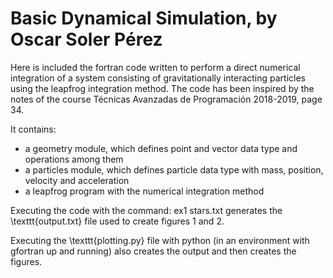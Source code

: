 # Basic Dynamical Simulation, by Oscar Soler Pérez
Here is included the fortran code written to perform a direct numerical integration of a system consisting of gravitationally interacting particles using the leapfrog integration method.
The code has been inspired by the notes of the course Técnicas Avanzadas de Programación 2018-2019, page 34.

It contains:
- a geometry module, which defines point and vector data type and operations among them
- a particles module, which defines particle data type with mass, position, velocity and acceleration
- a leapfrog program with the numerical integration method

Executing the code with the command:
  ex1 stars.txt
generates the \texttt{output.txt} file used to create figures 1 and 2.

Executing the \texttt{plotting.py} file with python (in an environment with gfortran up and running) also creates the output and then creates the figures.
 
